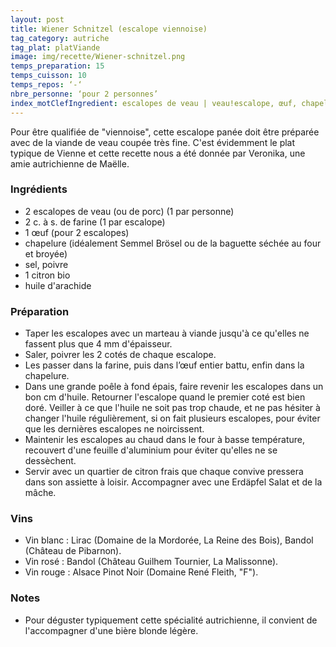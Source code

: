 ```yaml
---
layout: post
title: Wiener Schnitzel (escalope viennoise)
tag_category: autriche
tag_plat: platViande
image: img/recette/Wiener-schnitzel.png
temps_preparation: 15
temps_cuisson: 10
temps_repos: ‘-‘
nbre_personne: ‘pour 2 personnes’
index_motClefIngredient: escalopes de veau | veau!escalope, œuf, chapelure
---
```

Pour être qualifiée de "viennoise", cette escalope panée doit être préparée avec de la viande de veau coupée très fine. C'est évidemment le plat typique de Vienne et cette recette nous a été donnée par Veronika, une amie autrichienne de Maëlle.

### Ingrédients
* 2 escalopes de veau (ou de porc) (1 par personne)
* 2 c. à s. de farine (1 par escalope)
* 1 œuf (pour 2 escalopes)
* chapelure (idéalement Semmel Brösel ou de la baguette séchée au four et broyée)
* sel, poivre
* 1 citron bio
* huile d'arachide

### Préparation
* Taper les escalopes avec un marteau à viande jusqu'à ce qu'elles ne fassent plus que 4 mm d'épaisseur.
* Saler, poivrer les 2 cotés de chaque escalope.
* Les passer dans la farine, puis dans l’œuf entier battu, enfin dans la chapelure.
* Dans une grande poêle à fond épais, faire revenir les escalopes dans un bon cm d'huile. Retourner l'escalope quand le premier coté est bien doré. Veiller à ce que l'huile ne soit pas trop chaude, et ne pas hésiter à changer l'huile régulièrement, si on fait plusieurs escalopes, pour éviter que les dernières escalopes ne noircissent.
* Maintenir les escalopes au chaud dans le four à basse température, recouvert d'une feuille d'aluminium pour éviter qu'elles ne se dessèchent.
* Servir avec un quartier de citron frais que chaque convive pressera dans son assiette à loisir. Accompagner avec une Erdäpfel Salat et de la mâche.

### Vins
* Vin blanc : Lirac (Domaine de la Mordorée, La Reine des Bois), Bandol (Château de Pibarnon).
* Vin rosé : Bandol (Château Guilhem Tournier, La Malissonne).
* Vin rouge : Alsace Pinot Noir (Domaine René Fleith, "F").

### Notes
* Pour déguster typiquement cette spécialité autrichienne, il convient de l'accompagner d'une bière blonde légère.
